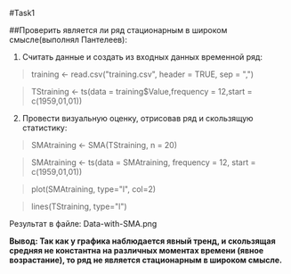#Task1

##Проверить является ли ряд стационарным в широком смысле(выполнял Пантелеев):

1. Считать данные и создать из входных данных временной ряд:
> training <- read.csv("training.csv", header = TRUE, sep = ",")

> TStraining <- ts(data = training$Value,frequency = 12,start = c(1959,01,01))

2. Провести визуальную оценку, отрисовав ряд и скользящую статистику:
> SMAtraining <- SMA(TStraining, n = 20)

> SMAtraining <- ts(data = SMAtraining, frequency = 12, start = c(1959,01,01))

> plot(SMAtraining, type="l", col=2)

> lines(TStraining, type="l")

Результат в файле: Data-with-SMA.png

**Вывод: Так как у графика наблюдается явный тренд, и скользящая средняя не константна на различных моментах времени (явное возрастание), то ряд не является стационарным в широком смысле.**
